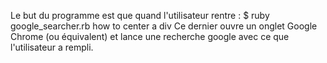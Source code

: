 Le but du programme est que quand l'utilisateur rentre :
$ ruby google_searcher.rb how to center a div
Ce dernier ouvre un onglet Google Chrome (ou équivalent) et lance une recherche google avec ce que l'utilisateur a rempli.
